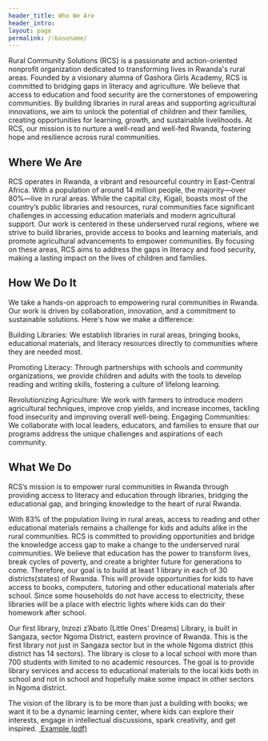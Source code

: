 ```yaml
---
header_title: Who We Are
header_intro: 
layout: page
permalink: /:basename/
---
```


Rural Community Solutions (RCS) is a passionate and action-oriented nonprofit organization dedicated to transforming lives in Rwanda's rural areas. Founded by a visionary alumna of Gashora Girls Academy, RCS is committed to bridging gaps in literacy and agriculture.
We believe that access to education and food security are the cornerstones of empowering communities. By building libraries in rural areas and supporting agricultural innovations, we aim to unlock the potential of children and their families, creating opportunities for learning, growth, and sustainable livelihoods.
At RCS, our mission is to nurture a well-read and well-fed Rwanda, fostering hope and resilience across rural communities.

<h2>Where We Are</h2>
RCS operates in Rwanda, a vibrant and resourceful country in East-Central Africa. With a population of around 14 million people, the majority—over 80%—live in rural areas. While the capital city, Kigali, boasts most of the country’s public libraries and resources, rural communities face significant challenges in accessing education materials and modern agricultural support.
Our work is centered in these underserved rural regions, where we strive to build libraries, provide access to books and learning materials, and promote agricultural advancements to empower communities. By focusing on these areas, RCS aims to address the gaps in literacy and food security, making a lasting impact on the lives of children and families.

<h2>How We Do It</h2>
We take a hands-on approach to empowering rural communities in Rwanda. Our work is driven by collaboration, innovation, and a commitment to sustainable solutions. Here's how we make a difference:

Building Libraries: We establish libraries in rural areas, bringing books, educational materials, and literacy resources directly to communities where they are needed most.

Promoting Literacy: Through partnerships with schools and community organizations, we provide children and adults with the tools to develop reading and writing skills, fostering a culture of lifelong learning.

Revolutionizing Agriculture: We work with farmers to introduce modern agricultural techniques, improve crop yields, and increase incomes, tackling food insecurity and improving overall well-being.
Engaging Communities: We collaborate with local leaders, educators, and families to ensure that our programs address the unique challenges and aspirations of each community.


<h2>What We Do</h2>

RCS’s mission is to empower rural communities in Rwanda through providing access to literacy
and education through libraries, bridging the educational gap, and bringing knowledge to the
heart of rural Rwanda.

With 83% of the population living in rural areas, access to reading and other educational
materials remains a challenge for kids and adults alike in the rural communities. RCS is
committed to providing opportunities and bridge the knowledge access gap to make a change to
the underserved rural communities. We believe that education has the power to transform lives,
break cycles of poverty, and create a brighter future for generations to come. Therefore, our goal
is to build at least 1 library in each of 30 districts(states) of Rwanda. This will provide
opportunities for kids to have access to books, computers, tutoring and other educational
materials after school. Since some households do not have access to electricity, these libraries
will be a place with electric lights where kids can do their homework after school.

Our first library, Inzozi z’Abato (Little Ones’ Dreams) Library, is built in Sangaza, sector
Ngoma District, eastern province of Rwanda. This is the first library not just in Sangaza sector
but in the whole Ngoma district (this district has 14 sectors). The library is close to a local school
with more than 700 students with limited to no academic resources. The goal is to provide library
services and access to educational materials to the local kids both in school and not in school and
hopefully make some impact in other sectors in Ngoma district.

The vision of the library is to be more than just a building with books; we want it to be a
dynamic learning center, where kids can explore their interests, engage in intellectual
discussions, spark creativity, and get inspired.
<span class="fa-stack">
  <i class="fa fa-circle fa-stack-2x"></i>
  <i class="fa fa-download fa-stack-1x fa-inverse"></i>
</span> <a href="/documents/example.pdf">&nbsp;Example (pdf)</a>
